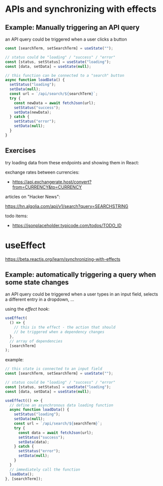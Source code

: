 # APIs and synchronizing with effects

## Example: Manually triggering an API query

an API query could be triggered when a user clicks a button

```js
const [searchTerm, setSearchTerm] = useState("");

// status could be "loading" / "success" / "error"
const [status, setStatus] = useState("loading");
const [data, setData] = useState(null);

// this function can be connected to a "search" button
async function loadData() {
  setStatus("loading");
  setData(null);
  const url = `/api/search/${searchTerm}`;
  try {
    const newData = await fetchJson(url);
    setStatus("success");
    setData(newData);
  } catch {
    setStatus("error");
    setData(null);
  }
}
```

## Exercises

try loading data from these endpoints and showing them in React:

exchange rates between currencies:

- https://api.exchangerate.host/convert?from=CURRENCY&to=CURRENCY

articles on "Hacker News":

https://hn.algolia.com/api/v1/search?query=SEARCHSTRING

todo items:

- https://jsonplaceholder.typicode.com/todos/TODO_ID

# useEffect

https://beta.reactjs.org/learn/synchronizing-with-effects

## Example: automatically triggering a query when some state changes

an API query could be triggered when a user types in an input field, selects a different entry in a dropdown, ...

using the _effect hook_:

```js
useEffect(
  () => {
    // this is the effect - the action that should
    // be triggered when a dependency changes
  },
  // array of dependencies
  [searchTerm]
);
```

example: 

```js
// this state is connected to an input field
const [searchTerm, setSearchTerm] = useState("");

// status could be "loading" / "success" / "error"
const [status, setStatus] = useState("loading");
const [data, setData] = useState(null);

useEffect(() => {
  // define an asynchronous data loading function
  async function loadData() {
    setStatus("loading");
    setData(null);
    const url = `/api/search/${searchTerm}`;
    try {
      const data = await fetchJson(url);
      setStatus("success");
      setData(data);
    } catch {
      setStatus("error");
      setData(null);
    }
  }
  // immediately call the function
  loadData();
}, [searchTerm]);
```
